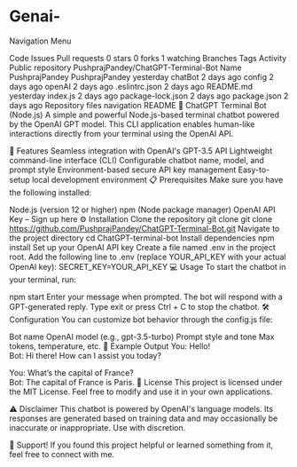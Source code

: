 # Genai-

Navigation Menu

Code
Issues
Pull requests
 0 stars
 0 forks
 1 watching
 Branches
 Tags
 Activity
Public repository
PushprajPandey/ChatGPT-Terminal-Bot
Name	
PushprajPandey
PushprajPandey
yesterday
chatBot
2 days ago
config
2 days ago
openAI
2 days ago
.eslintrc.json
2 days ago
README.md
yesterday
index.js
2 days ago
package-lock.json
2 days ago
package.json
2 days ago
Repository files navigation
README
💬 ChatGPT Terminal Bot (Node.js)
A simple and powerful Node.js-based terminal chatbot powered by the OpenAI GPT model. This CLI application enables human-like interactions directly from your terminal using the OpenAI API.

🚀 Features
Seamless integration with OpenAI's GPT-3.5 API
Lightweight command-line interface (CLI)
Configurable chatbot name, model, and prompt style
Environment-based secure API key management
Easy-to-setup local development environment
📋 Prerequisites
Make sure you have the following installed:

Node.js (version 12 or higher)
npm (Node package manager)
OpenAI API Key – Sign up here
⚙️ Installation
Clone the repository
git clone git clone https://github.com/PushprajPandey/ChatGPT-Terminal-Bot.git
Navigate to the project directory
cd ChatGPT-terminal-bot
Install dependencies
npm install
Set up your OpenAI API key
Create a file named .env in the project root.
Add the following line to .env (replace YOUR_API_KEY with your actual OpenAI key):
SECRET_KEY=YOUR_API_KEY
💻 Usage
To start the chatbot in your terminal, run:

npm start
Enter your message when prompted.
The bot will respond with a GPT-generated reply.
Type exit or press Ctrl + C to stop the chatbot.
🛠 Configuration
You can customize bot behavior through the config.js file:

Bot name
OpenAI model (e.g., gpt-3.5-turbo)
Prompt style and tone
Max tokens, temperature, etc.
🧪 Example Output
You: Hello!  
Bot: Hi there! How can I assist you today?

You: What’s the capital of France?  
Bot: The capital of France is Paris.
📄 License
This project is licensed under the MIT License.
Feel free to modify and use it in your own applications.

⚠️ Disclaimer
This chatbot is powered by OpenAI's language models. Its responses are generated based on training data and may occasionally be inaccurate or inappropriate. Use with discretion.

🙌 Support!
If you found this project helpful or learned something from it, feel free to connect with me.
